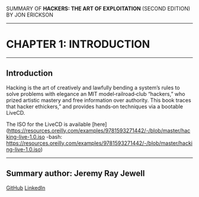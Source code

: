 SUMMARY OF 
**HACKERS: THE ART OF EXPLOITATION** 
(SECOND EDITION) BY JON ERICKSON

---

# CHAPTER 1: INTRODUCTION

---

## Introduction

Hacking is the art of creatively and lawfully bending a system’s rules to solve problems with elegance an MIT model‐railroad‐club “hackers,” who prized artistic mastery and free information over authority. This book traces that hacker ethickers,” and provides hands‐on techniques via a bootable LiveCD.

The ISO for the LiveCD is available [here] (https://resources.oreilly.com/examples/9781593271442/-/blob/master/hacking-live-1.0.iso
-bash: https://resources.oreilly.com/examples/9781593271442/-/blob/master/hacking-live-1.0.iso) 

---

## Summary author: **Jeremy Ray Jewell**
[GitHub](https://github.com/jeremyrayjewell)
[LinkedIn](https://www.linkedin.com/in/jeremyrayjewell)